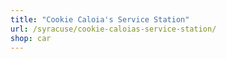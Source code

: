 ```yaml
---
title: "Cookie Caloia's Service Station"
url: /syracuse/cookie-caloias-service-station/
shop: car
---
```

